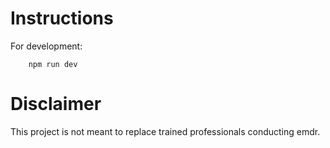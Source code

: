 # Instructions
For development:
```
    npm run dev
```

# Disclaimer
This project is not meant to replace trained professionals conducting emdr.